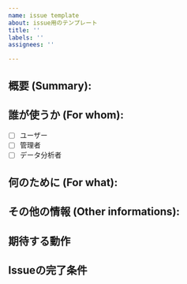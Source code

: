 ```yaml
---
name: issue template
about: issue用のテンプレート
title: ''
labels: ''
assignees: ''

---
```


## 概要 (Summary):

## 誰が使うか (For whom):
- [ ] ユーザー
- [ ] 管理者
- [ ] データ分析者

## 何のために (For what):

## その他の情報 (Other informations):

## 期待する動作

## Issueの完了条件
